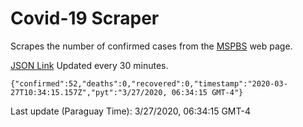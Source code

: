 # Covid-19 Scraper

Scrapes the number of confirmed cases from the [MSPBS](https://www.mspbs.gov.py/covid-19.php) web page.

[JSON Link](https://jmayalag.github.io/covid19-scrape/cases.json)
Updated every 30 minutes.
```
{"confirmed":52,"deaths":0,"recovered":0,"timestamp":"2020-03-27T10:34:15.157Z","pyt":"3/27/2020, 06:34:15 GMT-4"}
```
Last update (Paraguay Time): 3/27/2020, 06:34:15 GMT-4